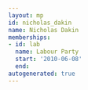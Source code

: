 ```yaml
---
layout: mp
id: nicholas_dakin
name: Nicholas Dakin
memberships:
- id: lab
  name: Labour Party
  start: '2010-06-08'
  end: 
autogenerated: true
---
```


